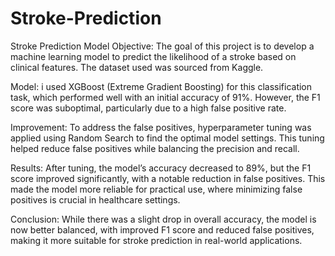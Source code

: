 # Stroke-Prediction
Stroke Prediction Model
Objective:
The goal of this project is to develop a machine learning model to predict the likelihood of a stroke based on clinical features. The dataset used was sourced from Kaggle.

Model:
i used XGBoost (Extreme Gradient Boosting) for this classification task, which performed well with an initial accuracy of 91%. However, the F1 score was suboptimal, particularly due to a high false positive rate.

Improvement:
To address the false positives, hyperparameter tuning was applied using Random Search to find the optimal model settings. This tuning helped reduce false positives while balancing the precision and recall.

Results:
After tuning, the model’s accuracy decreased to 89%, but the F1 score improved significantly, with a notable reduction in false positives. This made the model more reliable for practical use, where minimizing false positives is crucial in healthcare settings.

Conclusion:
While there was a slight drop in overall accuracy, the model is now better balanced, with improved F1 score and reduced false positives, making it more suitable for stroke prediction in real-world applications.
